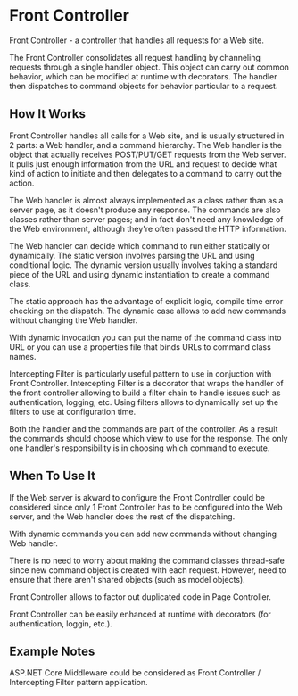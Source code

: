 # Front Controller

Front Controller - a controller that handles all requests for a Web site.

The Front Controller consolidates all request handling by channeling requests through a single handler object.
This object can carry out common behavior, which can be modified at runtime with decorators.
The handler then dispatches to command objects for behavior particular to a request.

## How It Works

Front Controller handles all calls for a Web site, and is usually structured in 2 parts:
a Web handler, and a command hierarchy.
The Web handler is the object that actually receives POST/PUT/GET requests from the Web server.
It pulls just enough information from the URL and request to decide what kind of action to initiate
and then delegates to a command to carry out the action.

The Web handler is almost always implemented as a class rather than as a server page,
as it doesn't produce any response.
The commands are also classes rather than server pages; and in fact don't need any
knowledge of the Web environment, although they're often passed the HTTP information.

The Web handler can decide which command to run either statically or dynamically.
The static version involves parsing the URL and using conditional logic.
The dynamic version usually involves taking a standard piece of the URL
and using dynamic instantiation to create a command class.

The static approach has the advantage of explicit logic, compile time error checking on the dispatch.
The dynamic case allows to add new commands without changing the Web handler.

With dynamic invocation you can put the name of the command class into URL
or you can use a properties file that binds URLs to command class names.

Intercepting Filter is particularly useful pattern to use in conjuction with Front Controller.
Intercepting Filter is a decorator that wraps the handler of the front controller
allowing to build a filter chain to handle issues such as authentication, logging, etc.
Using filters allows to dynamically set up the filters to use at configuration time.

Both the handler and the commands are part of the controller.
As a result the commands should choose which view to use for the response.
The only one handler's responsibility is in choosing which command to execute.

## When To Use It

If the Web server is akward to configure the Front Controller could be considered since
only 1 Front Controller has to be configured into the Web server,
and the Web handler does the rest of the dispatching.

With dynamic commands you can add new commands without changing Web handler.

There is no need to worry about making the command classes thread-safe
since new command object is created with each request.
However, need to ensure that there aren't shared objects (such as model objects).

Front Controller allows to factor out duplicated code in Page Controller.

Front Controller can be easily enhanced at runtime with decorators (for authentication, loggin, etc.).

## Example Notes

ASP.NET Core Middleware could be considered as Front Controller / Intercepting Filter pattern application.

